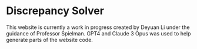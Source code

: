 # Discrepancy Solver
This website is currently a work in progress created by Deyuan Li under the guidance of Professor Spielman. GPT4 and Claude 3 Opus was used to help generate parts of the website code. 